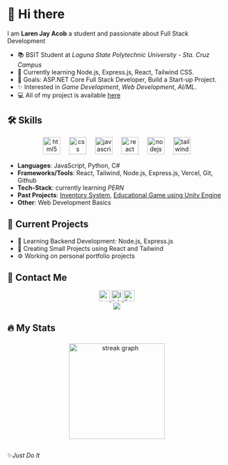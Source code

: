 
# 👋 Hi there

I am **Laren Jay Acob** a student and passionate about Full Stack Development

- 📚 BSIT Student at *Laguna State Polytechnic University - Sta. Cruz Campus*
- 🌱 Currently learning Node.js, Express.js, React, Tailwind CSS.
- 🎯 Goals: ASP.NET Core Full Stack Developer, Build a Start-up Project.
- ✨ Interested in *Game Development*, *Web Development*, *AI/ML*.
- 💻 All of my project is available [here](https://acoblaren-portfolio-v1.vercel.app/)


## 🛠 Skills

<div align="center">
  <img src="https://cdn.jsdelivr.net/gh/devicons/devicon/icons/html5/html5-original.svg" height="40" alt="html5 logo"  />
  <img width="12" />
  <img src="https://cdn.jsdelivr.net/gh/devicons/devicon/icons/css3/css3-original.svg" height="40" alt="css logo"  />
  <img width="12" />
  <img src="https://cdn.jsdelivr.net/gh/devicons/devicon/icons/javascript/javascript-original.svg" height="40" alt="javascript logo"  />
  <img width="12" />
  <img src="https://cdn.jsdelivr.net/gh/devicons/devicon/icons/react/react-original.svg" height="40" alt="react logo"  />
  <img width="12" />
  <img src="https://cdn.simpleicons.org/nodedotjs/339933" height="40" alt="nodejs logo"  />
  <img width="12" />
  <img src="https://cdn.simpleicons.org/tailwindcss/06B6D4" height="40" alt="tailwindcss logo"  />
</div>

- **Languages**: JavaScript, Python, C#
- **Frameworks/Tools**: React, Tailwind, Node.js, Express.js, Vercel, Git, Github
- **Tech-Stack**: currently learning *PERN*
- **Past Projects**: [Inventory System](https://github.com/ZieksQ/ITEC_FinalProject), [Educational Game using Unity Engine](https://github.com/ZieksQ/Tech-N-Fact)
- **Other**: Web Development Basics

## 📌 Current Projects

- 📖 Learning Backend Development: Node.js, Express.js
- 🔨 Creating Small Projects using React and Tailwind
- ⚙ Working on personal portfolio projects

## 📱 Contact Me

<div align="center">
  <a href="acoblaren2006@gmail.com" target="_blank">
    <img src="https://img.shields.io/static/v1?message=Gmail&logo=gmail&label=&color=D14836&logoColor=white&labelColor=&style=for-the-badge" height="25" alt="gmail logo"  />
  </a>
  <a href="https://www.linkedin.com/in/laren-jay-acob-642824314?utm_source=share&utm_campaign=share_via&utm_content=profile&utm_medium=android_app" target="_blank">
    <img src="https://img.shields.io/static/v1?message=LinkedIn&logo=linkedin&label=&color=0077B5&logoColor=white&labelColor=&style=for-the-badge" height="25" alt="linkedin logo"  />
  </a>
  <a href="https://www.facebook.com/share/19qg8NvrWt/" target="_blank">
    <img src="https://img.shields.io/static/v1?message=Facebook&logo=facebook&label=&color=1877F2&logoColor=white&labelColor=&style=for-the-badge" height="25" alt="facebook logo"  />
  </a>
</div>
<div align="center">
  <img src="https://visitor-badge.laobi.icu/badge?page_id=Laren-Jay-Acob.Laren-Jay-Acob&"  />
</div>

## 🔥 My Stats

###

<div align="center">
  <img src="https://streak-stats.demolab.com?user=ZieksQ&locale=en&mode=daily&theme=dark&hide_border=false&border_radius=5&order=3" height="220" alt="streak graph"  />
</div>

###

##
 ✨*Just Do It*

 




